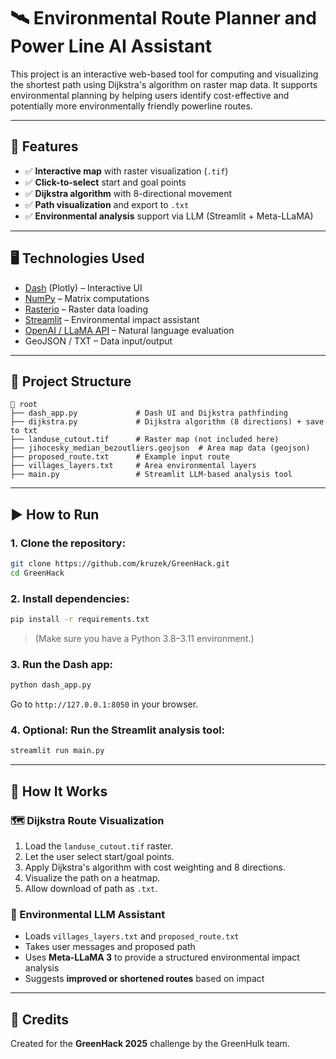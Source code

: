 # 🛰️ Environmental Route Planner and Power Line AI Assistant

This project is an interactive web-based tool for computing and visualizing the shortest path using Dijkstra's algorithm on raster map data. It supports environmental planning by helping users identify cost-effective and potentially more environmentally friendly powerline routes.

---

## 📌 Features

- ✅ **Interactive map** with raster visualization (`.tif`)
- ✅ **Click-to-select** start and goal points
- ✅ **Dijkstra algorithm** with 8-directional movement
- ✅ **Path visualization** and export to `.txt`
- ✅ **Environmental analysis** support via LLM (Streamlit + Meta-LLaMA)

---

## 🖥 Technologies Used

- [Dash](https://dash.plotly.com/) (Plotly) – Interactive UI
- [NumPy](https://numpy.org/) – Matrix computations
- [Rasterio](https://rasterio.readthedocs.io/) – Raster data loading
- [Streamlit](https://streamlit.io/) – Environmental impact assistant
- [OpenAI / LLaMA API](https://featherless.ai/) – Natural language evaluation
- GeoJSON / TXT – Data input/output

---

## 📂 Project Structure

```
📁 root
├── dash_app.py             # Dash UI and Dijkstra pathfinding
├── dijkstra.py             # Dijkstra algorithm (8 directions) + save to txt
├── landuse_cutout.tif      # Raster map (not included here)
├── jihocesky_median_bezoutliers.geojson  # Area map data (geojson)
├── proposed_route.txt      # Example input route
├── villages_layers.txt     # Area environmental layers
├── main.py                 # Streamlit LLM-based analysis tool
```

---

## ▶️ How to Run

### 1. Clone the repository:

```bash
git clone https://github.com/kruzek/GreenHack.git
cd GreenHack
```

### 2. Install dependencies:

```bash
pip install -r requirements.txt
```

> (Make sure you have a Python 3.8–3.11 environment.)

### 3. Run the Dash app:

```bash
python dash_app.py
```

Go to `http://127.0.0.1:8050` in your browser.

### 4. Optional: Run the Streamlit analysis tool:

```bash
streamlit run main.py
```

---

## 🧠 How It Works

### 🗺️ Dijkstra Route Visualization

1. Load the `landuse_cutout.tif` raster.
2. Let the user select start/goal points.
3. Apply Dijkstra's algorithm with cost weighting and 8 directions.
4. Visualize the path on a heatmap.
5. Allow download of path as `.txt`.

### 🌱 Environmental LLM Assistant

- Loads `villages_layers.txt` and `proposed_route.txt`
- Takes user messages and proposed path
- Uses **Meta-LLaMA 3** to provide a structured environmental impact analysis
- Suggests **improved or shortened routes** based on impact

---


## 🤝 Credits

Created for the **GreenHack 2025** challenge by the GreenHulk team.
